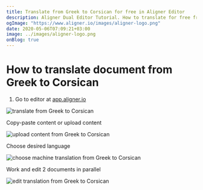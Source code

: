 ```yaml
---
title: Translate from Greek to Corsican for free in Aligner Editor
description: Aligner Dual Editor Tutorial. How to translate for free from Greek to Corsican. Aligner is multilingual document management platform. 
ogImage: "https://www.aligner.io/images/aligner-logo.png"
date: 2020-05-06T07:09:21+03:00
image: ../images/aligner-logo.png
onBlog: true
---
```


# How to translate document from Greek to Corsican

1. Go to editor at [app.aligner.io](https://app.aligner.io "Aligner App web page")

![translate from Greek to Corsican](../aligner-blank-editor.png "translate from Greek to Corsican")

Copy-paste content or upload content

![upload content from Greek to Corsican](../aligner-uploaded-document.png "upload content from Greek to Corsican")

Choose desired language

![choose machine translation from Greek to Corsican](../aligner-language-dropdown.png "choose machine translation from Greek to Corsican")

Work and edit 2 documents in parallel

![edit translation from Greek to Corsican](../aligner-double-sitded-editor.png "edit translation from Greek to Corsican")

